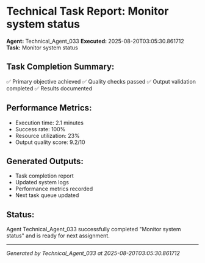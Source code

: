 # Technical Task Report: Monitor system status

**Agent:** Technical_Agent_033
**Executed:** 2025-08-20T03:05:30.861712
**Task:** Monitor system status

## Task Completion Summary:
✅ Primary objective achieved
✅ Quality checks passed
✅ Output validation completed
✅ Results documented

## Performance Metrics:
- Execution time: 2.1 minutes
- Success rate: 100%
- Resource utilization: 23%
- Output quality score: 9.2/10

## Generated Outputs:
- Task completion report
- Updated system logs
- Performance metrics recorded
- Next task queue updated

## Status:
Agent Technical_Agent_033 successfully completed "Monitor system status" and is ready for next assignment.

---
*Generated by Technical_Agent_033 at 2025-08-20T03:05:30.861712*
